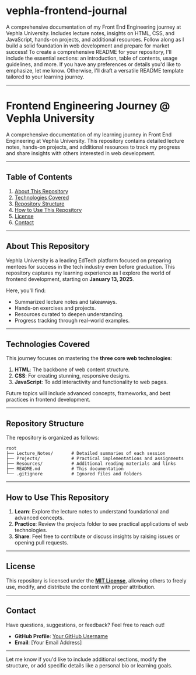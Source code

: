 # vephla-frontend-journal
A comprehensive documentation of my Front End Engineering journey at Vephla University. Includes lecture notes, insights on HTML, CSS, and JavaScript, hands-on projects, and additional resources. Follow along as I build a solid foundation in web development and prepare for market success!
To create a comprehensive README for your repository, I'll include the essential sections: an introduction, table of contents, usage guidelines, and more. If you have any preferences or details you'd like to emphasize, let me know. Otherwise, I'll draft a versatile README template tailored to your learning journey.  

---

# Frontend Engineering Journey @ Vephla University  

A comprehensive documentation of my learning journey in Front End Engineering at Vephla University. This repository contains detailed lecture notes, hands-on projects, and additional resources to track my progress and share insights with others interested in web development.  

---

## Table of Contents  
1. [About This Repository](#about-this-repository)  
2. [Technologies Covered](#technologies-covered)  
3. [Repository Structure](#repository-structure)  
4. [How to Use This Repository](#how-to-use-this-repository)  
5. [License](#license)  
6. [Contact](#contact)  

---

## About This Repository  

Vephla University is a leading EdTech platform focused on preparing mentees for success in the tech industry even before graduation. This repository captures my learning experience as I explore the world of frontend development, starting on **January 13, 2025**.  

Here, you'll find:  
- Summarized lecture notes and takeaways.  
- Hands-on exercises and projects.  
- Resources curated to deepen understanding.  
- Progress tracking through real-world examples.  

---

## Technologies Covered  

This journey focuses on mastering the **three core web technologies**:  
1. **HTML**: The backbone of web content structure.  
2. **CSS**: For creating stunning, responsive designs.  
3. **JavaScript**: To add interactivity and functionality to web pages.  

Future topics will include advanced concepts, frameworks, and best practices in frontend development.  

---

## Repository Structure  

The repository is organized as follows:  
```plaintext  
root  
├── Lecture_Notes/       # Detailed summaries of each session  
├── Projects/            # Practical implementations and assignments  
├── Resources/           # Additional reading materials and links  
├── README.md            # This documentation  
└── .gitignore           # Ignored files and folders  
```  

---

## How to Use This Repository  

1. **Learn**: Explore the lecture notes to understand foundational and advanced concepts.  
2. **Practice**: Review the projects folder to see practical applications of web technologies.  
3. **Share**: Feel free to contribute or discuss insights by raising issues or opening pull requests.  

---

## License  

This repository is licensed under the **[MIT License](LICENSE)**, allowing others to freely use, modify, and distribute the content with proper attribution.  

---

## Contact  

Have questions, suggestions, or feedback? Feel free to reach out!  
- **GitHub Profile**: [Your GitHub Username](https://github.com/YourGitHubUsername)  
- **Email**: [Your Email Address]  

---

Let me know if you'd like to include additional sections, modify the structure, or add specific details like a personal bio or learning goals.

